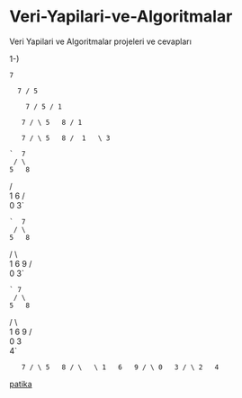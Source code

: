 # Veri-Yapilari-ve-Algoritmalar
Veri Yapilari ve Algoritmalar projeleri ve cevapları

1-)

`7`

`   7
  /
 5 `
 
`     7
   /
  5
 /
1 `

`    7
   / \
  5   8
 /
1 `

 `   7
   / \
  5   8
 / 
1  
 \
  3`
  
    `  7
     / \
    5   8
   / \
  1   6
 / \
0   3`

    `  7
     / \
    5   8
   / \   \
  1   6   9
 / \
0   3`

    ` 7
     / \
    5   8
   / \   \
  1   6   9
 / \
0   3
     \
      4`
      
   `   7
     / \
    5   8
   / \   \
  1   6   9
 / \
0   3
   / \
  2   4`
  
[patika](https://www.patika.dev/tr)
      
